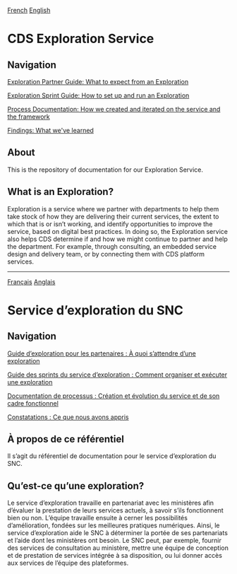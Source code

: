 [French](#service-dexploration-du-snc) 
[English](#cds-exploration-service)

# CDS Exploration Service 

## Navigation 

[Exploration Partner Guide: What to expect from an Exploration](https://github.com/cds-snc/exploration-documentation/blob/main/Partner-Guide.md)

[Exploration Sprint Guide: How to set up and run an Exploration](https://github.com/cds-snc/exploration-documentation/blob/main/Exploration-sprint-guide.md) 

[Process Documentation: How we created and iterated on the service and the framework](https://github.com/cds-snc/exploration-documentation/blob/main/Process-documentation.md) 

[Findings: What we've learned](https://github.com/cds-snc/exploration-documentation/blob/main/Findings-what-we've-learned.md)

## About
This is the repository of documentation for our Exploration Service. 

## What is an Exploration? 

Exploration is a service where we partner with departments to help them take stock of how they are delivering their current services, the extent to which that is or isn’t working, and identify opportunities to improve the service, based on digital best practices. In doing so, the Exploration service also helps CDS determine if and how we might continue to partner and help the department. For example, through consulting, an embedded service design and delivery team, or by connecting them with CDS platform services. 

---

[Français](#service-dexploration-du-SNC)
[Anglais](#cds-exploration-service)

# Service d’exploration du SNC 

## Navigation 

[Guide d’exploration pour les partenaires : À quoi s’attendre d’une exploration](https://github.com/cds-snc/exploration-documentation/blob/main/Partner-Guide.md)

[Guide des sprints du service d’exploration : Comment organiser et exécuter une exploration](https://github.com/cds-snc/exploration-documentation/blob/main/Exploration-sprint-guide.md) 

[Documentation de processus : Création et évolution du service et de son cadre fonctionnel](https://github.com/cds-snc/exploration-documentation/blob/main/Process-documentation.md) 

[Constatations : Ce que nous avons appris](https://github.com/cds-snc/exploration-documentation/blob/main/Constatations%20:%20Ce%20que%20nous%20avons%20appris.md)

## À propos de ce référentiel
Il s’agit du référentiel de documentation pour le service d’exploration du SNC. 

## Qu’est-ce qu’une exploration? 

Le service d’exploration travaille en partenariat avec les ministères afin d’évaluer la prestation de leurs services actuels, à savoir s’ils fonctionnent bien ou non. L’équipe travaille ensuite à cerner les possibilités d’amélioration, fondées sur les meilleures pratiques numériques. Ainsi, le service d’exploration aide le SNC à déterminer la portée de ses partenariats et l’aide dont les ministères ont besoin. Le SNC peut, par exemple, fournir des services de consultation au ministère, mettre une équipe de conception et de prestation de services intégrée à sa disposition, ou lui donner accès aux services de l’équipe des plateformes. 

